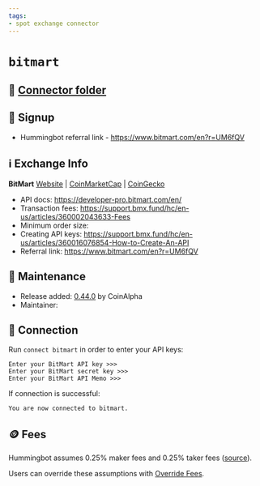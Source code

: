```yaml
---
tags:
- spot exchange connector
---
```


# `bitmart`

## 📁 [Connector folder](https://github.com/hummingbot/hummingbot/tree/development/hummingbot/connector/exchange/bitmart)

## 📝 Signup

* Hummingbot referral link - <https://www.bitmart.com/en?r=UM6fQV>

## ℹ️ Exchange Info

**BitMart**
[Website](https://www.bitmart.com/) | [CoinMarketCap](https://coinmarketcap.com/exchanges/bitmart/) | [CoinGecko](https://www.coingecko.com/en/exchanges/bitmart)

* API docs: <https://developer-pro.bitmart.com/en/>
* Transaction fees: <https://support.bmx.fund/hc/en-us/articles/360002043633-Fees>
* Minimum order size:
* Creating API keys: <https://support.bmx.fund/hc/en-us/articles/360016076854-How-to-Create-An-API>
* Referral link: <https://www.bitmart.com/en?r=UM6fQV>

## 👷 Maintenance

* Release added: [0.44.0](/release-notes/0.44.0/) by CoinAlpha
* Maintainer:

## 🔑 Connection

Run `connect bitmart` in order to enter your API keys:

```
Enter your BitMart API key >>>
Enter your BitMart secret key >>>
Enter your BitMart API Memo >>>
```

If connection is successful:

```
You are now connected to bitmart.
```

## 🪙 Fees

Hummingbot assumes 0.25% maker fees and 0.25% taker fees ([source](https://github.com/hummingbot/hummingbot/blob/development/hummingbot/connector/exchange/bitmart/bitmart_utils.py#L17)).

Users can override these assumptions with [Override Fees](/global-configs/override-fees/).

